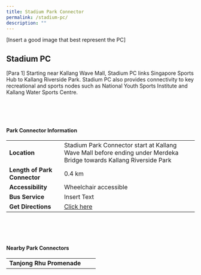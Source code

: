 ```yaml
---
title: Stadium Park Connector
permalink: /stadium-pc/
description: ""
---
```

[Insert a good image that best represent the PC]

## Stadium PC

[Para 1] Starting near Kallang Wave Mall, Stadium PC links Singapore Sports Hub to Kallang Riverside Park. Stadium PC also provides connectivity to key recreational and sports nodes such as&nbsp;National Youth Sports Institute and Kallang Water Sports Centre.

<br>
<br>
<br>

#### Park Connector Information
|  |  |  |
| -------- | -------- | -------- |
| **Location** | Stadium Park Connector start at Kallang Wave Mall before ending under Merdeka Bridge towards Kallang Riverside Park |  |
| **Length of Park Connector** | 0.4 km   |  |
| **Accessibility** | Wheelchair accessible | |
| **Bus Service** | Insert Text | |
| **Get Directions** | [Click here](http://www.onemap.gov.sg/main/v2/?lat=1.3049642&amp;lng=103.8715965) | |

<br>
<br>
<br>	

#### Nearby Park Connectors
|   |  |  |
| -------- | -------- | -------- |
| **Tanjong Rhu Promenade** | | |